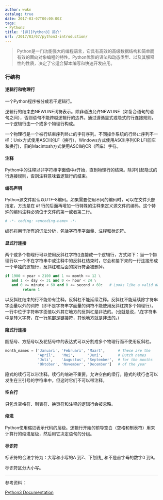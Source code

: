 ```yaml
---
author: wukn
catalog: true
date: 2017-03-07T00:00:00Z
tags:
- Python3
title: '[译][Python3] 简介'
url: /2017/03/07/python3-introduction/
---
```


> Python是一门功能强大的编程语言，它具有高效的高级数据结构和简单而有效的面向对象编程的特性。Python优雅的语法和动态类型、以及其解释性的性质，决定了它适合脚本编写和快速开发应用。

<!--more-->

### 行结构

#### 逻辑行和物理行


一个Python程序被分成若干逻辑行。

逻辑行的结束由NEWLINE词符表示。除非语法允许NEWLINE（如复合语句的语句之间），否则语句不能跨越逻辑行的边界。通过遵循显式或隐式的行连接规则，一个逻辑行由一个或多个物理行构成。

一个物理行是一个被行结束序列终止的字符序列。不同操作系统的行终止序列不一样：Unix方式使用ASCII的LF（换行），Windows方式使用ASCII序列CR LF(回车和换行)，旧的Macintosh方式使用ASCII的CR（回车）字符。

#### 注释

Python中的注释以非字符串字面值中`#`开始，直到物理行的结束。除非引起隐式的行连接规则，否则注释意味着逻辑行的结束。

#### 编码声明


Python源文件默认以UTF-8编码。如果需要使用不同的编码时，可以在文件头部指定，方法是在 #! 行的后面再增加一行特殊的注释来定义源文件的编码。这个特殊的编码注释必须位于文件的第一或者第二行。

```python
# -*- coding: <encoding-name> -*-
```
编码将用于所有的词法分析，包括字符串字面量、注释和标识符。

#### 显式行连接

两个或多个物理行可以使用反斜杠字符(\)连接成一个逻辑行，方式如下：当一个物理行以一个不在字符串中或注释中的反斜杠结束时，它会和接下来的一行连接形成一个单独的逻辑行，反斜杠和后面的换行符会被删掉。

```python
if 1900 < year < 2100 and 1 <= month <= 12 \
   and 1 <= day <= 31 and 0 <= hour < 24 \
   and 0 <= minute < 60 and 0 <= second < 60:   # Looks like a valid date
        return 1
```

以反斜杠结束的行不能带有注释。反斜杠不能延续注释。反斜杠不能延续除字符串字面量以外的词符（即不是字符串字面量的词符不能使用反斜杠跨多个物理行）。 一行中位于字符串字面值以外其它地方的反斜杠是非法的。(也就是说，\在字符串中是转义字符，在一行尾部是链接符，其他地方就是非法的。)

#### 隐式行连接

圆括号、方括号以及花括号中的表达式可以分割成多个物理行而不使用反斜杠。

```python
month_names = ['Januari', 'Februari', 'Maart',      # These are the
               'April',   'Mei',      'Juni',       # Dutch names
               'Juli',    'Augustus', 'September',  # for the months
               'Oktober', 'November', 'December']   # of the year
```

隐式的续行可以带注释。续行的缩进不重要。允许空白的续行。隐式的续行也可以发生在三引号的字符串中，但这时它们不可以带注释。

#### 空白行

只包含空格符、制表符、换页符和注释的逻辑行会被忽略。

#### 缩进

Python使用缩进表示代码的层级。逻辑行开始的前导空白（空格和制表符）用来计算行的缩进层级，然后用它决定语句的分组。

#### 标识符

标识符的合法字符为：大写和小写的A 到Z、下划线_ 和不是首字母的数字0 到9。

标识符区分大小写。

---

参考资料：

[Python3 Documentation](https://docs.python.org/3.5/)
